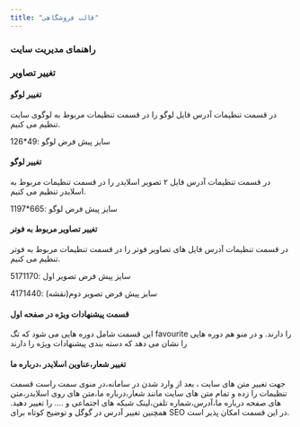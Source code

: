 ```yaml
---
title: "قالب فروشگاهی"
---
```

### راهنمای مدیریت سایت


### تغییر تصاویر

#### تغییر لوگو

در قسمت تنظیمات آدرس فایل لوگو را در قسمت تنظیمات مربوط به لوگوی سایت تنظیم می کنیم.

سایز پیش فرض لوگو :49*126

#### تغییر لوگو 

در قسمت تنظیمات آدرس فایل ۲ تصویر اسلایدر را در قسمت تنظیمات مربوط به اسلایدر تنظیم می کنیم.

سایز پیش فرض لوگو :665*1197

#### تغییر تصاویر مربوط به فوتر 

در قسمت تنظیمات آدرس فایل های تصاویر فوتر را در قسمت تنظیمات مربوط به فوتر تنظیم می کنیم.

سایز پیش فرض تصویر اول :5171170

سایز پیش فرض تصویر دوم(نقشه) :4171440

#### قسمت پیشنهادات ویژه در صفحه اول

این قسمت شامل دوره هایی می شود که تگ
favourite
را دارند.
و در منو هم دوره هایی را نشان می دهد که دسته بندی پیشنهادات ویژه را دارند


#### تغییر شعار،عناوین اسلایدر ،درباره ما
جهت تغییر متن های سایت ، بعد از وارد شدن در سامانه،در منوی سمت راست قسمت تنظیمات را زده و تمام متن های سایت مانند شعار،درباره ما،متن های روی اسلایدر،متن های صفحه درباره ما،آدرس،شماره تلفن،لینک شبکه های اجتماعی و .... را تغییر دهید.
همچنین تغییر آدرس در گوگل  و توضیح کوتاه برای SEO در این قسمت امکان پذیر است.